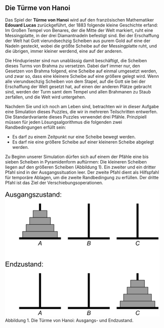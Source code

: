 ## Die Türme von Hanoi

Das Spiel der **Türme von Hanoi** wird auf den französischen Mathematiker **Edouard Lucas** zurückgeführt, der 1883 folgende kleine Geschichte erfand: Im Großen Tempel von Benares, der die Mitte der Welt markiert, ruht eine Messingplatte, in der drei Diamantnadeln befestigt sind. Bei der Erschaffung der Welt hat Gott vierundsechzig Scheiben aus purem Gold auf eine der Nadeln gesteckt, wobei die größte Scheibe auf der Messingplatte ruht, und die übrigen, immer kleiner werdend, eine auf der anderen.

Die Hindupriester sind nun unablässig damit beschäftigt, die Scheiben dieses Turms von Brahma zu versetzen. Dabei darf immer nur, den Gesetzen von Brahma folgend, eine Scheibe auf einmal umgesetzt werden, und zwar so, dass eine kleinere Scheibe auf eine größere gelegt wird. Wenn alle vierundsechzig Scheiben von dem Stapel, auf die Gott sie bei der Erschaffung der Welt gesetzt hat, auf einen der anderen Plätze gebracht sind, werden der Turm samt dem Tempel und allen Brahmanen zu Staub zerfallen, und die Welt wird untergehen.

Nachdem Sie und ich noch am Leben sind, betrachten wir in dieser Aufgabe eine Simulation dieses Puzzles, die wir in mehreren Teilschritten entwerfen. Die Standardvariante dieses Puzzles verwendet drei Pfähle. Prinzipiell müssen für jeden Lösungsalgorithmus die folgenden zwei Randbedingungen erfüllt sein:

* Es darf zu einem Zeitpunkt nur eine Scheibe bewegt werden.
* Es darf nie eine größere Scheibe auf einer kleineren Scheibe abgelegt werden.

Zu Beginn unserer Simulation dürfen sich auf einem der Pfähle eine bis sieben Scheiben in Pyramidenform auftürmen: Die kleineren Scheiben liegen auf den größeren Scheiben (Abbildung 1). Ein zweiter und ein dritter Pfahl sind in der Ausgangssituation leer. Der zweite Pfahl dient als Hilfspfahl für temporäre Ablagen, um die zweite Randbedingung zu erfüllen. Der dritte Pfahl ist das Ziel der Verschiebungsoperationen.

<img src="assets/TowersOfHanoiGeneral.png" width="600">
Abbildung 1. Die Türme von Hanoi: Ausgangs- und Endzustand.




